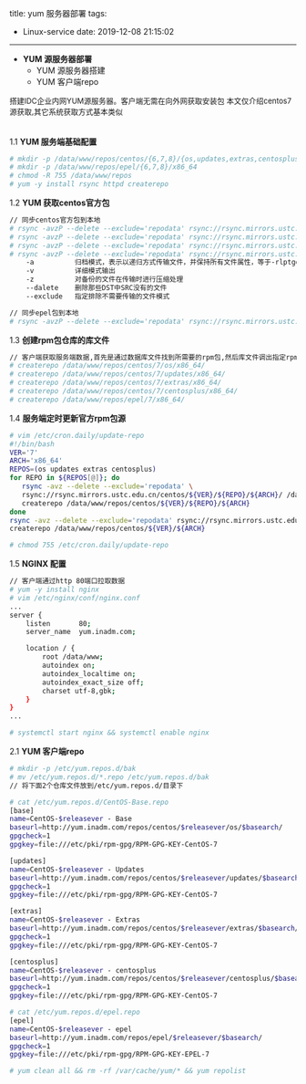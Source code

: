 title: yum 服务器部署
tags:
  - Linux-service
date: 2019-12-08 21:15:02
---
+ **YUM 源服务器部署**
  - YUM 源服务器搭建
  - YUM 客户端repo
  
<font size=2>搭建IDC企业内网YUM源服务器。客户端无需在向外网获取安装包
本文仅介绍centos7源获取,其它系统获取方式基本类似</font>

###### 
<!--more-->

1.1 **YUM 服务端基础配置**

<font size=2></font>

```bash rpm包数据存储路径及相关包安装
# mkdir -p /data/www/repos/centos/{6,7,8}/{os,updates,extras,centosplus}/x86_64
# mkdir -p /data/www/repos/epel/{6,7,8}/x86_64
# chmod -R 755 /data/www/repos
# yum -y install rsync httpd createrepo
```

1.2 **YUM 获取centos官方包**
```bash 获取CentOS rpm官方包
// 同步centos官方包到本地
# rsync -avzP --delete --exclude='repodata' rsync://rsync.mirrors.ustc.edu.cn/centos/7/os/x86_64/ /data/www/repos/centos/7/os/x86_64/
# rsync -avzP --delete --exclude='repodata' rsync://rsync.mirrors.ustc.edu.cn/centos/7/updates/x86_64/ /data/www/repos/centos/7/updates/x86_64/
# rsync -avzP --delete --exclude='repodata' rsync://rsync.mirrors.ustc.edu.cn/centos/7/extras/x86_64/ /data/www/repos/centos/7/extras/x86_64/
# rsync -avzP --delete --exclude='repodata' rsync://rsync.mirrors.ustc.edu.cn/centos/7/centosplus/x86_64/ /data/www/repos/centos/7/centosplus/x86_64/
    -a          归档模式，表示以递归方式传输文件，并保持所有文件属性，等于-rlptgoD
    -v          详细模式输出
    -z          对备份的文件在传输时进行压缩处理
    --dalete    删除那些DST中SRC没有的文件
    --exclude   指定排除不需要传输的文件模式

// 同步epel包到本地
# rsync -avzP --delete --exclude='repodata' rsync://rsync.mirrors.ustc.edu.cn/epel/7/x86_64/ /data/www/repos/epel/7/x86_64
```
1.3 **创建rpm包仓库的库文件**
```bash 创建repodate数据库文件
// 客户端获取服务端数据,首先是通过数据库文件找到所需要的rpm包,然后库文件调出指定rpm包交给客户端
# createrepo /data/www/repos/centos/7/os/x86_64/
# createrepo /data/www/repos/centos/7/updates/x86_64/
# createrepo /data/www/repos/centos/7/extras/x86_64/
# createrepo /data/www/repos/centos/7/centosplus/x86_64/
# createrepo /data/www/repos/epel/7/x86_64/
```
1.4 **服务端定时更新官方rpm包源**
```bash 每天定期拉取脚本
# vim /etc/cron.daily/update-repo
#!/bin/bash
VER='7'
ARCH='x86_64'
REPOS=(os updates extras centosplus)
for REPO in ${REPOS[@]}; do
   rsync -avz --delete --exclude='repodata' \
   rsync://rsync.mirrors.ustc.edu.cn/centos/${VER}/${REPO}/${ARCH}/ /data/www/repos/centos/${VER}/${REPO}/${ARCH}/
   createrepo /data/www/repos/centos/${VER}/${REPO}/${ARCH}
done
rsync -avz --delete --exclude='repodata' rsync://rsync.mirrors.ustc.edu.cn/epel/${VER}/${ARCH}/ /data/www/repos/epel/${VER}/${ARCH}
createrepo /data/www/repos/centos/${VER}/${ARCH}

# chmod 755 /etc/cron.daily/update-repo
```
1.5 **NGINX 配置**
```bash nginx配置http走80端口
// 客户端通过http 80端口拉取数据
# yum -y install nginx
# vim /etc/nginx/conf/nginx.conf
...
server {
    listen       80;
    server_name  yum.inadm.com;

    location / {
        root /data/www;
        autoindex on;
        autoindex_localtime on;
        autoindex_exact_size off;
        charset utf-8,gbk;
    }
}
...

# systemctl start nginx && systemctl enable nginx
```

2.1 **YUM 客户端repo**
```bash
# mkdir -p /etc/yum.repos.d/bak
# mv /etc/yum.repos.d/*.repo /etc/yum.repos.d/bak
// 将下面2个仓库文件放到/etc/yum.repos.d/目录下
```

```bash centos repo仓库文件
# cat /etc/yum.repos.d/CentOS-Base.repo
[base]
name=CentOS-$releasever - Base
baseurl=http://yum.inadm.com/repos/centos/$releasever/os/$basearch/
gpgcheck=1
gpgkey=file:///etc/pki/rpm-gpg/RPM-GPG-KEY-CentOS-7

[updates]
name=CentOS-$releasever - Updates
baseurl=http://yum.inadm.com/repos/centos/$releasever/updates/$basearch/
gpgcheck=1
gpgkey=file:///etc/pki/rpm-gpg/RPM-GPG-KEY-CentOS-7

[extras]
name=CentOS-$releasever - Extras
baseurl=http://yum.inadm.com/repos/centos/$releasever/extras/$basearch/
gpgcheck=1
gpgkey=file:///etc/pki/rpm-gpg/RPM-GPG-KEY-CentOS-7

[centosplus]
name=CentOS-$releasever - centosplus
baseurl=http://yum.inadm.com/repos/centos/$releasever/centosplus/$basearch/
gpgcheck=1
gpgkey=file:///etc/pki/rpm-gpg/RPM-GPG-KEY-CentOS-7
```

```bash centos epel仓库文件
# cat /etc/yum.repos.d/epel.repo
[epel]
name=CentOS-$releasever - epel
baseurl=http://yum.inadm.com/repos/epel/$releasever/$basearch/
gpgcheck=1
gpgkey=file:///etc/pki/rpm-gpg/RPM-GPG-KEY-EPEL-7
```

```bash 客户端获取服务端源缓存信息
# yum clean all && rm -rf /var/cache/yum/* && yum repolist
```

###### 
